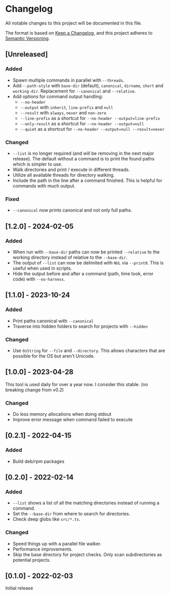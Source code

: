 # Changelog

All notable changes to this project will be documented in this file.

The format is based on [Keep a Changelog](https://keepachangelog.com/en/1.1.0/),
and this project adheres to [Semantic Versioning](https://semver.org/spec/v2.0.0.html).

## [Unreleased]

### Added

- Spawn multiple commands in parallel with `--threads`.
- Add `--path-style` with `base-dir` (default), `canonical`, `dirname`, `short` and `working-dir`. Replacement for `--canonical` and `--relative`.
- Add options for command output handling:
  - `--no-header`
  - `--output` with `inherit`, `line-prefix` and `null`
  - `--result` with `always`, `never` and `non-zero`
  - `--line-prefix` as a shortcut for `--no-header --output=line-prefix`
  - `--only-result` as a shortcut for `--no-header --output=null`
  - `--quiet` as a shortcut for `--no-header --output=null --result=never`

### Changed

- `--list` is no longer required (and will be removing in the next major release). The default without a command is to print the found paths which is simpler to use.
- Walk directories and print / execute in different threads.
- Utilize all available threads for directory walking.
- Include the path in the line after a command finished. This is helpful for commands with much output.

### Fixed

- `--canonical` now prints canonical and not only full paths.

## [1.2.0] - 2024-02-05

### Added

- When run with `--base-dir` paths can now be printed `--relative` to the working directory instead of relative to the `--base-dir`.
- The output of `--list` can now be delimited with `NUL` via `--print0`. This is useful when used in scripts.
- Hide the output before and after a command (path, time took, error code) with `--no-harness`.

## [1.1.0] - 2023-10-24

### Added

- Print paths canonical with `--canonical`
- Traverse into hidden folders to search for projects with `--hidden`

### Changed

- Use `OsString` for `--file` and `--directory`. This allows characters that are possible for the OS but aren't Unicode.

## [1.0.0] - 2023-04-28

This tool is used daily for over a year now. I consider this stable. (no breaking change from v0.2)

### Changed

- Do less memory allocations when doing stdout
- Improve error message when command failed to execute

## [0.2.1] - 2022-04-15

### Added

- Build deb/rpm packages

## [0.2.0] - 2022-02-14

### Added

- `--list` shows a list of all the matching directories instead of running a command.
- Set the `--base-dir` from where to search for directories.
- Check deep globs like `src/*.ts`.

### Changed

- Speed things up with a parallel file walker.
- Performance improvements.
- Skip the base directory for project checks. Only scan subdirectories as potential projects.

## [0.1.0] - 2022-02-03

Initial release
